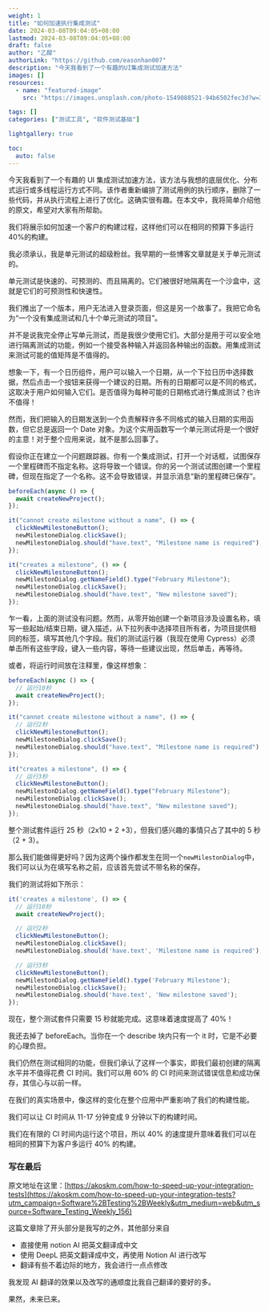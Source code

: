 ```yaml
---
weight: 1
title: "如何加速执行集成测试"
date: 2024-03-08T09:04:05+08:00
lastmod: 2024-03-08T09:04:05+08:00
draft: false
author: "乙醇"
authorLink: "https://github.com/easonhan007"
description: "今天我看到了一个有趣的UI集成测试加速方法"
images: []
resources:
  - name: "featured-image"
    src: "https://images.unsplash.com/photo-1549088521-94b6502fec3d?w=300"

tags: []
categories: ["测试工具", "软件测试基础"]

lightgallery: true

toc:
  auto: false
---
```


今天我看到了一个有趣的 UI 集成测试加速方法，该方法与我想的底层优化、分布式运行或多线程运行方式不同。该作者重新编排了测试用例的执行顺序，删除了一些代码，并从执行流程上进行了优化。这确实很有趣。在本文中，我将简单介绍他的原文，希望对大家有所帮助。

我们将展示如何加速一个客户的构建过程，这样他们可以在相同的预算下多运行 40%的构建。

我必须承认，我是单元测试的超级粉丝。我早期的一些博客文章就是关于单元测试的。

单元测试是快速的、可预测的、而且隔离的。它们被很好地隔离在一个沙盒中，这就是它们的可预测性和快速性。

我们推出了一个版本，用户无法进入登录页面，但这是另一个故事了。我把它命名为“一个没有集成测试和几十个单元测试的项目”。

并不是说我完全停止写单元测试，而是我很少使用它们。大部分是用于可以安全地进行隔离测试的功能，例如一个接受各种输入并返回各种输出的函数。用集成测试来测试可能的值矩阵是不值得的。

想象一下，有一个日历组件，用户可以输入一个日期，从一个下拉日历中选择数据，然后点击一个按钮来获得一个建议的日期。所有的日期都可以是不同的格式，这取决于用户如何输入它们。是否值得为每种可能的日期格式进行集成测试？也许不值得！

然而，我们把输入的日期发送到一个负责解释许多不同格式的输入日期的实用函数，但它总是返回一个 Date 对象。为这个实用函数写一个单元测试将是一个很好的主意！对于整个应用来说，就不是那么回事了。

假设你正在建立一个问题跟踪器。你有一个集成测试，打开一个对话框，试图保存一个里程碑而不指定名称。这将导致一个错误。你的另一个测试试图创建一个里程碑，但现在指定了一个名称。这不会导致错误，并显示消息“新的里程碑已保存”。

```jsx
beforeEach(async () => {
  await createNewProject();
});

it("cannot create milestone without a name", () => {
  clickNewMilestoneButton();
  newMilestoneDialog.clickSave();
  newMilestoneDialog.should("have.text", "Milestone name is required");
});

it("creates a milestone", () => {
  clickNewMilestoneButton();
  newMilestonDialog.getNameField().type("February Milestone");
  newMilestoneDialog.clickSave();
  newMilestoneDialog.should("have.text", "New milestone saved");
});
```

乍一看，上面的测试没有问题。然而，从零开始创建一个新项目涉及设置名称，填写一些起始/结束日期，键入描述，从下拉列表中选择项目所有者，为项目提供相同的标签，填写其他几个字段。我们的测试运行器（我现在使用 Cypress）必须单击所有这些字段，键入一些内容，等待一些建议出现，然后单击，再等待。

或者，将运行时间放在注释里，像这样想象：

```jsx
beforeEach(async () => {
  // 运行10秒
  await createNewProject();
});

it("cannot create milestone without a name", () => {
  // 运行2秒
  clickNewMilestoneButton();
  newMilestoneDialog.clickSave();
  newMilestoneDialog.should("have.text", "Milestone name is required");
});

it("creates a milestone", () => {
  // 运行3秒
  clickNewMilestoneButton();
  newMilestonDialog.getNameField().type("February Milestone");
  newMilestoneDialog.clickSave();
  newMilestoneDialog.should("have.text", "New milestone saved");
});
```

整个测试套件运行 25 秒（2x10 + 2 +3），但我们感兴趣的事情只占了其中的 5 秒（2 + 3）。

那么我们能做得更好吗？因为这两个操作都发生在同一个`newMilestonDialog`中，我们可以认为在填写名称之前，应该首先尝试不带名称的保存。

我们的测试将如下所示：

```jsx
it('creates a milestone', () => {
  // 运行10秒
  await createNewProject();

  // 运行2秒
  clickNewMilestoneButton();
  newMilestoneDialog.clickSave();
  newMilestoneDialog.should('have.text', 'Milestone name is required');

  // 运行3秒
  clickNewMilestoneButton();
  newMilestonDialog.getNameField().type('February Milestone');
  newMilestoneDialog.clickSave();
  newMilestoneDialog.should('have.text', 'New milestone saved');
});

```

现在，整个测试套件只需要 15 秒就能完成。这意味着速度提高了 40%！

我还去掉了 beforeEach。当你在一个 describe 块内只有一个 it 时，它是不必要的心理负担。

我们仍然在测试相同的功能，但我们承认了这样一个事实，即我们最初创建的隔离水平并不值得花费 CI 时间。我们可以用 60% 的 CI 时间来测试错误信息和成功保存，其信心与以前一样。

在我们的真实场景中，像这样的变化在整个应用中严重影响了我们的构建性能。

我们可以让 CI 时间从 11-17 分钟变成 9 分钟以下的构建时间。

我们在有限的 CI 时间内运行这个项目，所以 40% 的速度提升意味着我们可以在相同的预算下为客户多运行 40% 的构建。

### 写在最后

原文地址在这里：[https://akoskm.com/how-to-speed-up-your-integration-tests](https://akoskm.com/how-to-speed-up-your-integration-tests?utm_campaign=Software%2BTesting%2BWeekly&utm_medium=web&utm_source=Software_Testing_Weekly_156)

这篇文章除了开头部分是我写的之外，其他部分来自

- 直接使用 notion AI 把英文翻译成中文
- 使用 DeepL 把英文翻译成中文，再使用 Notion AI 进行改写
- 翻译有些不着边际的地方，我会进行一点点修改

我发现 AI 翻译的效果以及改写的通顺度比我自己翻译的要好的多。

果然，未来已来。
